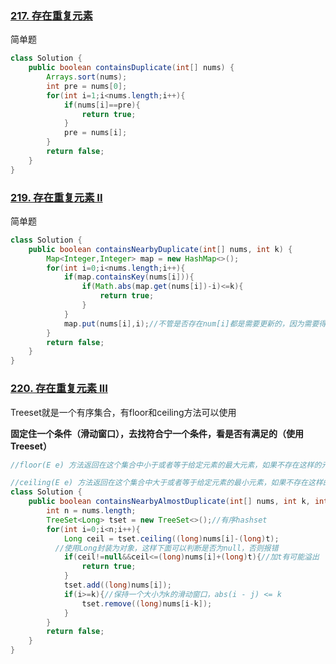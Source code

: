 ### [217. 存在重复元素](https://leetcode-cn.com/problems/contains-duplicate/)

简单题

```java
class Solution {
    public boolean containsDuplicate(int[] nums) {
        Arrays.sort(nums);
        int pre = nums[0];
        for(int i=1;i<nums.length;i++){
            if(nums[i]==pre){
                return true;
            }
            pre = nums[i];
        }
        return false;
    }
}
```

### [219. 存在重复元素 II](https://leetcode-cn.com/problems/contains-duplicate-ii/)

简单题

```java
class Solution {
    public boolean containsNearbyDuplicate(int[] nums, int k) {
        Map<Integer,Integer> map = new HashMap<>();
        for(int i=0;i<nums.length;i++){
            if(map.containsKey(nums[i])){
                if(Math.abs(map.get(nums[i])-i)<=k){
                    return true;
                }
            }
            map.put(nums[i],i);//不管是否存在num[i]都是需要更新的，因为需要得到最接近后面数字的i
        }
        return false;
    }
}
```

### [220. 存在重复元素 III](https://leetcode-cn.com/problems/contains-duplicate-iii/)

Treeset就是一个有序集合，有floor和ceiling方法可以使用

**固定住一个条件（滑动窗口），去找符合宁一个条件，看是否有满足的（使用Treeset）**

```java
//floor(E e) 方法返回在这个集合中小于或者等于给定元素的最大元素，如果不存在这样的元素,返回null.

//ceiling(E e) 方法返回在这个集合中大于或者等于给定元素的最小元素，如果不存在这样的元素,返回null.
class Solution {
    public boolean containsNearbyAlmostDuplicate(int[] nums, int k, int t) {
        int n = nums.length;
        TreeSet<Long> tset = new TreeSet<>();//有序hashset
        for(int i=0;i<n;i++){
            Long ceil = tset.ceiling((long)nums[i]-(long)t);
          //使用Long封装为对象，这样下面可以判断是否为null，否则报错
            if(ceil!=null&&ceil<=(long)nums[i]+(long)t){//加t有可能溢出
                return true;
            }
            tset.add((long)nums[i]);
            if(i>=k){//保持一个大小为k的滑动窗口，abs(i - j) <= k
                tset.remove((long)nums[i-k]);
            }
        }
        return false;
    }
}
```

